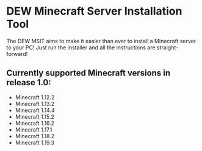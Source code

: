 # DEW Minecraft Server Installation Tool

The DEW MSIT aims to make it easier than ever to install a Minecraft server to your PC!
Just run the installer and all the instructions are straight-forward!

## Currently supported Minecraft versions in release 1.0:

- Minecraft 1.12.2
- Minecraft 1.13.2
- Minecraft 1.14.4
- Minecraft 1.15.2
- Minecraft 1.16.2
- Minecraft 1.17.1
- Minecraft 1.18.2
- Minecraft 1.19.3
